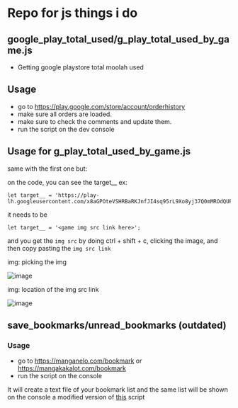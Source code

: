 # Repo for js things i do

## google_play_total_used/g_play_total_used_by_game.js
- Getting google playstore total moolah used

## Usage
 
- go to https://play.google.com/store/account/orderhistory
- make sure all orders are loaded.
- make sure to check the comments and update them.
- run the script on the dev console

## Usage for g_play_total_used_by_game.js
same with the first one but:

on the code, you can see the target__
ex:

```
let target__ = 'https://play-lh.googleusercontent.com/x8aGPOteVSHRBaRKJnfJI4sq95rL9Xo8yj37Q0mMROdQUPPvz9Y63QiEXehhbfFS6T3y=s50';
```
it needs to be 
```
let target__ = '<game img src link here>';
```
and you get the `img src` by doing ctrl + shift + c, clicking the image, and then copy pasting the `img src link`

img: picking the img

![image](https://github.com/dayn-01/random-js-console-thing-repo/assets/34685779/d325de76-e6c1-4cff-b0a3-26ddf986cbaf)

img: location of the img src link

![image](https://github.com/dayn-01/random-js-console-thing-repo/assets/34685779/b7d1550d-f724-4d6f-90bd-e1dfb0f38ca7)


## save_bookmarks/unread_bookmarks (outdated)

### Usage

- go to https://manganelo.com/bookmark or https://mangakakalot.com/bookmark
- run the script on the console

It will create a text file of your bookmark list and the same list will be shown on the console
a modified version of [this](https://greasyfork.org/en/scripts/390432-mananelo-mangakakalot-bookmarks-export/code) script 
